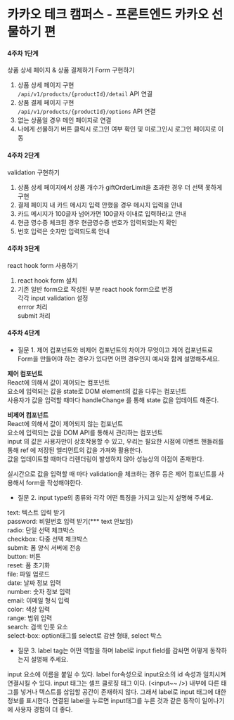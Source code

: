 # 카카오 테크 캠퍼스 - 프론트엔드 카카오 선물하기 편

#### 4주차 1단계

상품 상세 페이지 & 상품 결제하기 Form 구현하기

1. 상품 상세 페이지 구현  
   `/api/v1/products/{productId}/detail` API 연결
2. 상품 결제 페이지 구현  
   `/api/v1/products/{productId}/options` API 연결
3. 없는 상품일 경우 메인 페이지로 연결
4. 나에게 선물하기 버튼 클릭시 로그인 여부 확인 및 미로그인시 로그인 페이지로 이동

#### 4주차 2단계

validation 구현하기

1. 상품 상세 페이지에서 상품 개수가 giftOrderLimit을 초과한 경우 더 선택 못하게 구현
2. 결제 페이지 내 카드 메시지 입력 안했을 경우 메시지 입력을 안내
3. 카드 메시지가 100글자 넘어가면 100글자 이내로 입력하라고 안내
4. 현금 영수증 체크된 경우 현금영수증 번호가 입력되었는지 확인
5. 번호 입력은 숫자만 입력되도록 안내

#### 4주차 3단계

react hook form 사용하기

1. react hook form 설치
2. 기존 일반 form으로 작성된 부분 react hook form으로 변경  
   각각 input validation 설정  
   errror 처리  
   submit 처리

#### 4주차 4단계

- 질문 1. 제어 컴포넌트와 비제어 컴포넌트의 차이가 무엇이고 제어 컴포넌트로 Form을 만들어야 하는 경우가 있다면 어떤 경우인지 예시와 함께 설명해주세요.

**제어 컴포넌트**  
React에 의해서 값이 제어되는 컴포넌트  
요소에 입력되는 값을 state로 DOM element의 값을 다루는 컴포넌트  
사용자가 값을 입력할 때마다 handleChange 를 통해 state 값을 업데이트 해준다.

**비제어 컴포넌트**  
React에 의해서 값이 제어되지 않는 컴포넌트  
요소에 입력되는 값을 DOM API를 통해서 관리하는 컴포넌트  
input 의 값은 사용자만이 상호작용할 수 있고, 우리는 필요한 시점에 이벤트 핸들러를 통해 ref 에 저장된 엘리먼트의 값을 가져와 활용한다.  
값을 업데이트할 때마다 리렌더링이 발생하지 않아 성능상의 이점이 존재한다.

실시간으로 값을 입력할 때 마다 validation을 체크하는 경우 등은 제어 컴포넌트를 사용해서 form을 작성해야한다.

- 질문 2. input type의 종류와 각각 어떤 특징을 가지고 있는지 설명해 주세요.

text: 텍스트 입력 받기  
password: 비밀번호 입력 받기(\*\*\* text 안보임)  
radio: 단일 선택 체크박스  
checkbox: 다중 선택 체크박스  
submit: 폼 양식 서버에 전송  
button: 버튼  
reset: 폼 초기화  
file: 파일 업로드  
date: 날짜 정보 입력  
number: 숫자 정보 입력  
email: 이메일 형식 입력  
color: 색상 입력  
range: 범위 입력  
search: 검색 인풋 요소  
select-box: option태그를 select로 감싼 형태, select 박스

- 질문 3. label tag는 어떤 역할을 하며 label로 input field를 감싸면 어떻게 동작하는지 설명해 주세요.

input 요소에 이름을 붙일 수 있다.
label for속성으로 input요소의 id 속성과 일치시켜 연결시킬 수 있다.
input 태그는 셀프 클로징 태그 이다. (<input~~ />)
내부에 다른 태그를 넣거나 텍스트를 삽입할 공간이 존재하지 않다.
그래서 label로 input 태그에 대한 정보를 표시한다.
연결된 label을 누르면 input태그를 누른 것과 같은 동작이 일어나기에 사용자 경험이 더 좋다.
